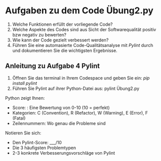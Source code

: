 # Aufgaben zu dem Code Übung2.py


1. Welche Funktionen erfüllt der vorliegende Code?
2. Welche Aspekte des Codes sind aus Sicht der Softwarequalität positiv bzw negativ zu bewerten?
3. Wie kann der Code gezielt verbessert werden?
4. Führen Sie eine automasierte Code-Qualitätsanalyse mit *Pylint* durch und dokumentieren Sie die wichtigsten Ergebnisse.

## Anleitung zu Aufgabe 4 Pylint

1. Öffnen Sie das terminal in Ihrem Codespace und geben Sie ein: *pip install pylint*
2. Führen Sie Pylint auf ihrer Python-Datei aus: pylint Übung2.py

Python zeigt Ihnen:

- Score: : Eine Bewertung von 0-10 (10 = perfekt)
- Kategorien: C (Convention), R (Refactor), W (Warning), E (Error), F (Fatal)
- Zeilennummern: Wo genau die Probleme sind

Notieren Sie sich:

- Den Pylint-Score: ___/10
- Die 3 häufigsten Problemtypen
- 2-3 konkrete Verbesserungsvorschläge von Pylint


